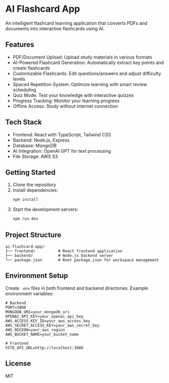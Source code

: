 # AI Flashcard App

An intelligent flashcard learning application that converts PDFs and documents into interactive flashcards using AI.

## Features

- PDF/Document Upload: Upload study materials in various formats
- AI-Powered Flashcard Generation: Automatically extract key points and create flashcards
- Customizable Flashcards: Edit questions/answers and adjust difficulty levels
- Spaced Repetition System: Optimize learning with smart review scheduling
- Quiz Mode: Test your knowledge with interactive quizzes
- Progress Tracking: Monitor your learning progress
- Offline Access: Study without internet connection

## Tech Stack

- Frontend: React with TypeScript, Tailwind CSS
- Backend: Node.js, Express
- Database: MongoDB
- AI Integration: OpenAI GPT for text processing
- File Storage: AWS S3

## Getting Started

1. Clone the repository
2. Install dependencies:
   ```bash
   npm install
   ```
3. Start the development servers:
   ```bash
   npm run dev
   ```

## Project Structure

```
ai-flashcard-app/
├── frontend/          # React frontend application
├── backend/           # Node.js backend server
└── package.json       # Root package.json for workspace management
```

## Environment Setup

Create `.env` files in both frontend and backend directories. Example environment variables:

```env
# Backend
PORT=3000
MONGODB_URI=your_mongodb_uri
OPENAI_API_KEY=your_openai_api_key
AWS_ACCESS_KEY_ID=your_aws_access_key
AWS_SECRET_ACCESS_KEY=your_aws_secret_key
AWS_REGION=your_aws_region
AWS_BUCKET_NAME=your_bucket_name

# Frontend
VITE_API_URL=http://localhost:3000
```

## License

MIT 